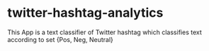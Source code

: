 # twitter-hashtag-analytics
This App is a text classifier of Twitter hashtag which classifies text according to set {Pos, Neg, Neutral}
